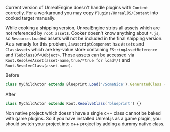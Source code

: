Current version of UnrealEngine doesn't handle plugins with `Content` correctly. For a workaround you may copy `Plugins/UnrealJS/Content` into cooked target manually.

While cooking a shipping version, UnrealEngine strips all assets which are not referenced by `root asset`s. Cooker doesn't know anything about `*.js`, so `Resource.Load`ed assets will not be included in the final shipping version. As a remedy for this problem, `JavascriptComponent` has `Assets` and `ClassAssets` which are key-value store containing `FStringAssetReference` and `TSubclassOf<UObject>`. Those assets can be accessed via `Root.ResolveAsset(asset-name,true/*true for load*/)` and `Root.ResolveClass(asset-name)`.

Before
```js
class MyChildActor extends Blueprint.Load('/SomeNice').GeneratedClass {}
``` 

After
```js
class MyChildActor extends Root.ResolveClass('blueprint') {}
```

Non native project which doesn't have a single c++ class cannot be baked with game plugins. So if you have installed Unreal.js as a game plugin, you should switch your project into c++ project by adding a dummy native class.